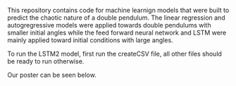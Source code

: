 This repository contains code for machine learnign models that were built to predict the chaotic nature of a double pendulum. The linear regression and autogregressive models were applied towards double pendulums with smaller initial angles while the feed forward neural network and LSTM were mainly applied toward initial conditions with large angles. 

To run the LSTM2 model, first run the createCSV file, all other files should be ready to run otherwise. 


Our poster can be seen below. 
